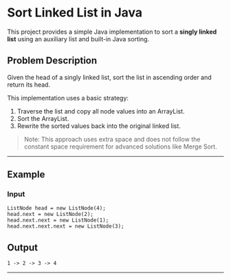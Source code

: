 # Sort Linked List in Java

This project provides a simple Java implementation to sort a **singly linked list** using an auxiliary list and built-in Java sorting.

## Problem Description

Given the head of a singly linked list, sort the list in ascending order and return its head.

This implementation uses a basic strategy:

1. Traverse the list and copy all node values into an ArrayList.
2. Sort the ArrayList.
3. Rewrite the sorted values back into the original linked list.

> Note: This approach uses extra space and does not follow the constant space requirement for advanced solutions like Merge Sort.

---

## Example

### Input

```
ListNode head = new ListNode(4);
head.next = new ListNode(2);
head.next.next = new ListNode(1);
head.next.next.next = new ListNode(3);
```

## Output
```
1 -> 2 -> 3 -> 4
```

---
